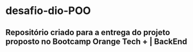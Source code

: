 # desafio-dio-POO
## Repositório criado para a entrega do projeto proposto no Bootcamp Orange Tech + | BackEnd
